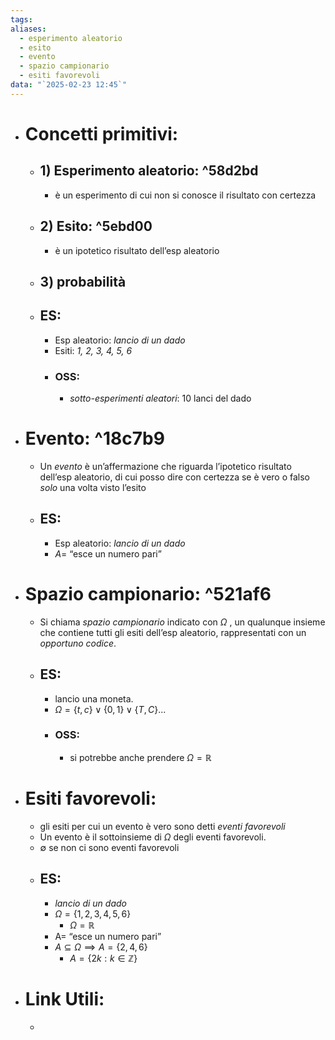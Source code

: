 ```yaml
---
tags: 
aliases:
  - esperimento aleatorio
  - esito
  - evento
  - spazio campionario
  - esiti favorevoli
data: "`2025-02-23 12:45`"
---
```

- # Concetti primitivi:
	- ## 1) Esperimento aleatorio: ^58d2bd
		- è un esperimento di cui non si conosce il risultato con certezza
	- ## 2) Esito: ^5ebd00
		- è un ipotetico risultato dell’esp aleatorio
	- ## 3) probabilità
	- ## ES:
		- Esp aleatorio: _lancio di un dado_
		- Esiti: _1, 2, 3, 4, 5, 6_
		- ### OSS: 
			- _sotto-esperimenti aleatori_: 10 lanci del dado
- # Evento: ^18c7b9
	- Un _evento_ è un’affermazione che riguarda l’ipotetico risultato dell’esp aleatorio, di cui posso dire con certezza se è vero o falso _solo_ una volta visto l’esito
	- ## ES:
		- Esp aleatorio: _lancio di un dado_
		- $A=$ “esce un numero pari”
- # Spazio campionario: ^521af6
	- Si chiama _spazio campionario_ indicato con $\Omega$ , un qualunque insieme che contiene tutti gli esiti dell’esp aleatorio, rappresentati con un _opportuno codice_.
	- ## ES:
		- lancio una moneta.
		- $\Omega=\{t,c\} \vee \{0,1\}\vee \{T,C\}...$
		- ### OSS:
			- si potrebbe anche prendere $\Omega= \mathbb{R}$
- # Esiti favorevoli:
	- gli esiti per cui un evento è vero sono detti _eventi favorevoli_
	- Un evento è il sottoinsieme di $\Omega$ degli eventi favorevoli.
	- $\emptyset$ se non ci sono eventi favorevoli
	- ## ES:
		- _lancio di un dado_
		- $\Omega=\{1, 2, 3, 4, 5, 6\}$
			- $\Omega=\mathbb{R}$
		- A= “esce un numero pari”
		- $A\subseteq \Omega \implies A= \{2,4,6\}$
			- $A=\{2k: k\in \mathbb{Z}\}$
- # Link Utili:
	- 